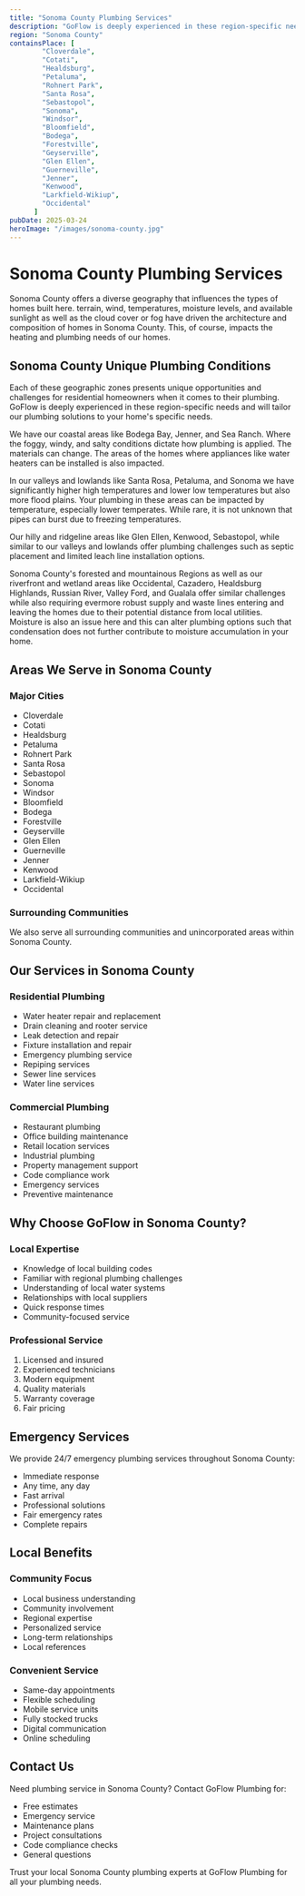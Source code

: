 ```yaml
---
title: "Sonoma County Plumbing Services"
description: "GoFlow is deeply experienced in these region-specific needs and will tailor our plumbing solutions to your home's specific needs."
region: "Sonoma County"
containsPlace: [
        "Cloverdale",
        "Cotati",
        "Healdsburg",
        "Petaluma",
        "Rohnert Park",
        "Santa Rosa",
        "Sebastopol",
        "Sonoma",
        "Windsor",
        "Bloomfield",
        "Bodega",
        "Forestville",
        "Geyserville",
        "Glen Ellen",
        "Guerneville",
        "Jenner",
        "Kenwood",
        "Larkfield-Wikiup",
        "Occidental"
      ]
pubDate: 2025-03-24
heroImage: "/images/sonoma-county.jpg"
---
```


# Sonoma County Plumbing Services

Sonoma County offers a diverse geography that influences the types of homes built here. terrain, wind, temperatures, moisture levels, and available sunlight as well as the cloud cover or fog have driven the architecture and composition of homes in Sonoma County. This, of course, impacts the heating and plumbing needs of our homes.

## Sonoma County Unique Plumbing Conditions

Each of these geographic zones presents unique opportunities and challenges for residential homeowners when it comes to their plumbing. GoFlow is deeply experienced in these region-specific needs and will tailor our plumbing solutions to your home's specific needs.

We have our coastal areas like Bodega Bay, Jenner, and Sea Ranch. Where the foggy, windy, and salty conditions dictate how plumbing is applied. The materials can change. The areas of the homes where appliances like water heaters can be installed is also impacted.

In our valleys and lowlands like Santa Rosa, Petaluma, and Sonoma we have significantly higher high temperatures and lower low temperatures but also more flood plains. Your plumbing in these areas can be impacted by temperature, especially lower temperates. While rare, it is not unknown that pipes can burst due to freezing temperatures.

Our hilly and ridgeline areas like Glen Ellen, Kenwood, Sebastopol, while similar to our valleys and lowlands offer plumbing challenges such as septic placement and limited leach line installation options.

Sonoma County's forested and mountainous Regions as well as our riverfront and wetland areas like Occidental, Cazadero, Healdsburg Highlands, Russian River, Valley Ford, and Gualala offer similar challenges while also requiring evermore robust supply and waste lines entering and leaving the homes due to their potential distance from local utilities. Moisture is also an issue here and this can alter plumbing options such that condensation does not further contribute to moisture accumulation in your home.

## Areas We Serve in Sonoma County

### Major Cities
- Cloverdale
- Cotati
- Healdsburg
- Petaluma
- Rohnert Park
- Santa Rosa
- Sebastopol
- Sonoma
- Windsor
- Bloomfield
- Bodega
- Forestville
- Geyserville
- Glen Ellen
- Guerneville
- Jenner
- Kenwood
- Larkfield-Wikiup
- Occidental

### Surrounding Communities
We also serve all surrounding communities and unincorporated areas within Sonoma County.

## Our Services in Sonoma County

### Residential Plumbing
- Water heater repair and replacement
- Drain cleaning and rooter service
- Leak detection and repair
- Fixture installation and repair
- Emergency plumbing service
- Repiping services
- Sewer line services
- Water line services

### Commercial Plumbing
- Restaurant plumbing
- Office building maintenance
- Retail location services
- Industrial plumbing
- Property management support
- Code compliance work
- Emergency services
- Preventive maintenance

## Why Choose GoFlow in Sonoma County?

### Local Expertise
- Knowledge of local building codes
- Familiar with regional plumbing challenges
- Understanding of local water systems
- Relationships with local suppliers
- Quick response times
- Community-focused service

### Professional Service
1. Licensed and insured
2. Experienced technicians
3. Modern equipment
4. Quality materials
5. Warranty coverage
6. Fair pricing

## Emergency Services

We provide 24/7 emergency plumbing services throughout Sonoma County:
- Immediate response
- Any time, any day
- Fast arrival
- Professional solutions
- Fair emergency rates
- Complete repairs

## Local Benefits

### Community Focus
- Local business understanding
- Community involvement
- Regional expertise
- Personalized service
- Long-term relationships
- Local references

### Convenient Service
- Same-day appointments
- Flexible scheduling
- Mobile service units
- Fully stocked trucks
- Digital communication
- Online scheduling

## Contact Us

Need plumbing service in Sonoma County? Contact GoFlow Plumbing for:
- Free estimates
- Emergency service
- Maintenance plans
- Project consultations
- Code compliance checks
- General questions

Trust your local Sonoma County plumbing experts at GoFlow Plumbing for all your plumbing needs.
